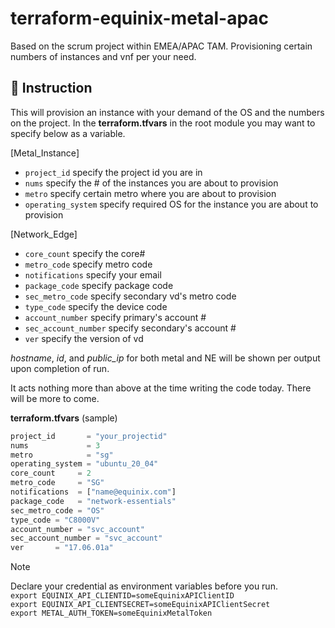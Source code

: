 # terraform-equinix-metal-apac

Based on the scrum project within EMEA/APAC TAM.   Provisioning certain numbers of instances and vnf per your need.

## :watermelon: Instruction

This will provision an instance with your demand of the OS and the numbers on the project.
In the **terraform.tfvars** in the root module you may want to specify below as a variable.

[Metal_Instance]
- `project_id`       specify the project id you are in
- `nums`             specify the # of the instances you are about to provision
- `metro`            specify certain metro where you are about to provision
- `operating_system` specify required OS for the instance you are about to provision

[Network_Edge]
- `core_count` specify the core#
- `metro_code` specify metro code
- `notifications`  specify your email
- `package_code` specify package code
- `sec_metro_code` specify secondary vd's metro code
- `type_code` specify the device code
- `account_number` specify primary's account #
- `sec_account_number` specify secondary's account #
- `ver` specify the version of vd

*hostname*, *id*, and *public_ip* for both metal and NE will be shown per output upon completion of run.

It acts nothing more than above at the time writing the code today.   There will be more to come.

**terraform.tfvars** (sample)
```terraform
project_id       = "your_projectid"
nums             = 3
metro            = "sg"
operating_system = "ubuntu_20_04"
core_count     = 2
metro_code     = "SG"
notifications  = ["name@equinix.com"]
package_code   = "network-essentials"
sec_metro_code = "OS"
type_code = "C8000V"
account_number = "svc_account"
sec_account_number = "svc_account"
ver       = "17.06.01a"
```  


>[!note]
>Declare your credential as environment variables before you run.  
>`export EQUINIX_API_CLIENTID=someEquinixAPIClientID`  
>`export EQUINIX_API_CLIENTSECRET=someEquinixAPIClientSecret`  
>`export METAL_AUTH_TOKEN=someEquinixMetalToken`
